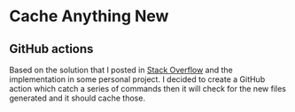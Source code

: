# Cache Anything New

## GitHub actions

Based on the solution that I posted in [Stack Overflow][StackOverflowPost] and the implementation in some personal project. I decided to create a GitHub action which catch a series of commands then it will check for the new files generated and it should cache those.


[StackOverflowPost]: https://stackoverflow.com/a/65274407/1727383
